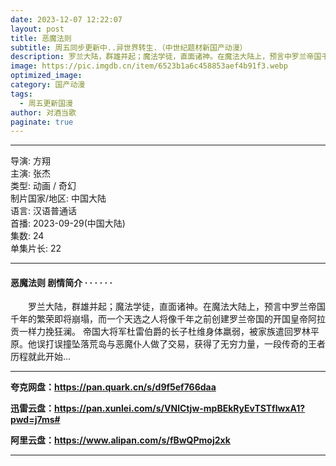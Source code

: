 ```yaml
---
date: 2023-12-07 12:22:07
layout: post
title: 恶魔法则
subtitle: 周五同步更新中..异世界转生.（中世纪题材新国产动漫）
description: 罗兰大陆，群雄并起；魔法学徒，直面诸神。在魔法大陆上，预言中罗兰帝国千年的繁荣即将崩塌，而一个天选之人将像千年之前创建罗兰帝国的开国皇帝阿拉贡一样力挽狂澜。 帝国大将军杜雷伯爵的长子杜维身体羸弱，被家族遣回罗林平原...
image: https://pic.imgdb.cn/item/6523b1a6c458853aef4b91f3.webp
optimized_image: 
category: 国产动漫
tags:
  - 周五更新国漫
author: 对酒当歌
paginate: true
---
```



---

导演: 方翔  
主演: 张杰  
类型: 动画 / 奇幻  
制片国家/地区: 中国大陆  
语言: 汉语普通话  
首播: 2023-09-29(中国大陆)  
集数: 24  
单集片长: 22  

---

#### 恶魔法则 剧情简介 · · · · · ·

　　罗兰大陆，群雄并起；魔法学徒，直面诸神。在魔法大陆上，预言中罗兰帝国千年的繁荣即将崩塌，而一个天选之人将像千年之前创建罗兰帝国的开国皇帝阿拉贡一样力挽狂澜。 帝国大将军杜雷伯爵的长子杜维身体羸弱，被家族遣回罗林平原。他误打误撞坠落荒岛与恶魔仆人做了交易，获得了无穷力量，一段传奇的王者历程就此开始…  

---

**夸克网盘：<https://pan.quark.cn/s/d9f5ef766daa>**

**迅雷云盘：<https://pan.xunlei.com/s/VNlCtjw-mpBEkRyEvTSTflwxA1?pwd=j7ms#>**

**阿里云盘：<https://www.alipan.com/s/fBwQPmoj2xk>**

---
